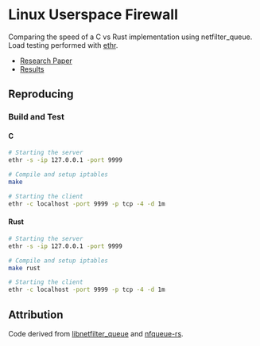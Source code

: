# Linux Userspace Firewall

Comparing the speed of a C vs Rust implementation using netfilter_queue. Load testing performed with [ethr](https://github.com/microsoft/ethr).

- [Research Paper](docs/paper.md)
- [Results](result/notebook.ipynb)

## Reproducing
### Build and Test

#### C
```sh
# Starting the server
ethr -s -ip 127.0.0.1 -port 9999

# Compile and setup iptables
make

# Starting the client
ethr -c localhost -port 9999 -p tcp -4 -d 1m
```
#### Rust
```sh
# Starting the server
ethr -s -ip 127.0.0.1 -port 9999

# Compile and setup iptables
make rust

# Starting the client
ethr -c localhost -port 9999 -p tcp -4 -d 1m
```

## Attribution

Code derived from [libnetfilter_queue](https://www.netfilter.org/projects/libnetfilter_queue/doxygen/html/group__LibrarySetup.html) and [nfqueue-rs](https://github.com/chifflier/nfqueue-rs).